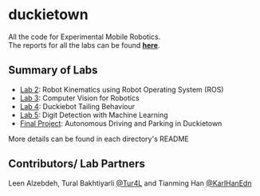 # duckietown

All the code for Experimental Mobile Robotics. \
The reports for all the labs can be found **[here](https://leen-alzebdeh.github.io/projects/)**.

## Summary of Labs

- [Lab 2](https://github.com/Leen-Alzebdeh/duckietown/tree/main/lab2): Robot Kinematics using Robot Operating System (ROS)
- [Lab 3](https://github.com/Leen-Alzebdeh/duckietown/tree/main/lab3): Computer Vision for Robotics
- [Lab 4](https://github.com/Leen-Alzebdeh/duckietown/tree/main/lab4): Duckiebot Tailing Behaviour
- [Lab 5](https://github.com/Leen-Alzebdeh/duckietown/tree/main/lab5): Digit Detection with Machine Learning
- [Final Project](https://github.com/Leen-Alzebdeh/duckietown/tree/main/final_project): Autonomous Driving and Parking in Duckietown

More details can be found in each directory's README

## Contributors/ Lab Partners

Leen Alzebdeh, Tural Bakhtiyarli [@Tur4L](https://github.com/Tur4L) and Tianming Han [@KarlHanEdn](https://github.com/KarlHanEd)
